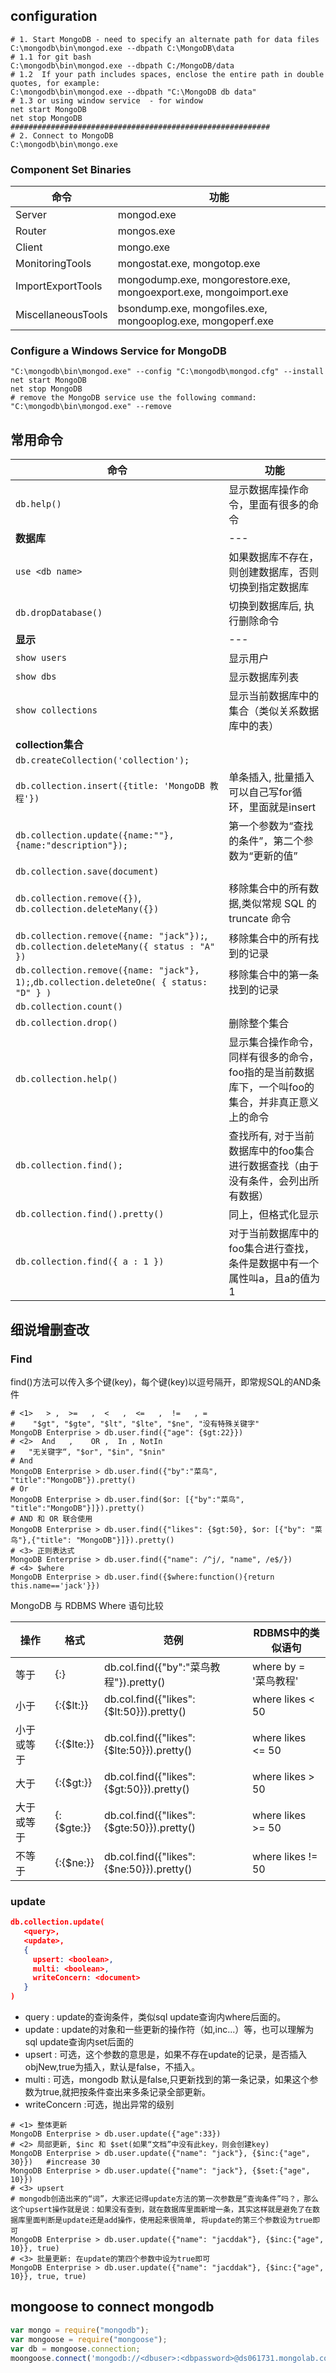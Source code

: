 ## configuration


```shell
# 1. Start MongoDB - need to specify an alternate path for data files 
C:\mongodb\bin\mongod.exe --dbpath C:\MongoDB\data
# 1.1 for git bash
C:\mongodb\bin\mongod.exe --dbpath C:/MongoDB/data   
# 1.2  If your path includes spaces, enclose the entire path in double quotes, for example:
C:\mongodb\bin\mongod.exe --dbpath "C:\MongoDB db data"
# 1.3 or using window service  - for window
net start MongoDB
net stop MongoDB
##########################################################
# 2. Connect to MongoDB
C:\mongodb\bin\mongo.exe
```

### Component Set Binaries

命令|功能
---|---
Server|mongod.exe
Router	|mongos.exe
Client	|mongo.exe
MonitoringTools|	mongostat.exe, mongotop.exe
ImportExportTools|	mongodump.exe, mongorestore.exe, mongoexport.exe, mongoimport.exe
MiscellaneousTools|	bsondump.exe, mongofiles.exe, mongooplog.exe, mongoperf.exe

### Configure a Windows Service for MongoDB

```shell
"C:\mongodb\bin\mongod.exe" --config "C:\mongodb\mongod.cfg" --install
net start MongoDB
net stop MongoDB
# remove the MongoDB service use the following command:
"C:\mongodb\bin\mongod.exe" --remove
```

## 常用命令

命令|功能
---|---
`db.help()`|显示数据库操作命令，里面有很多的命令 
**数据库**  |  ---
`use <db name>`|如果数据库不存在，则创建数据库，否则切换到指定数据库
`db.dropDatabase()`|切换到数据库后, 执行删除命令
**显示**  |  ---
`show users`|显示用户
`show dbs`|显示数据库列表 
`show collections`|显示当前数据库中的集合（类似关系数据库中的表） 
**collection集合**  |  
`db.createCollection('collection');`|  
`db.collection.insert({title: 'MongoDB 教程'})`|单条插入, 批量插入可以自己写for循环，里面就是insert
`db.collection.update({name:""},{name:"description"});`| 第一个参数为“查找的条件”，第二个参数为“更新的值”
`db.collection.save(document)`|
`db.collection.remove({})`, `db.collection.deleteMany({})`|移除集合中的所有数据,类似常规 SQL 的 truncate 命令
`db.collection.remove({name: "jack"});`, `db.collection.deleteMany({ status : "A" })`|移除集合中的所有找到的记录
`db.collection.remove({name: "jack"}, 1);`,`db.collection.deleteOne( { status: "D" } )`|移除集合中的第一条找到的记录
`db.collection.count()`|
`db.collection.drop()` | 删除整个集合
`db.collection.help()`|显示集合操作命令，同样有很多的命令，foo指的是当前数据库下，一个叫foo的集合，并非真正意义上的命令 
`db.collection.find();`|查找所有, 对于当前数据库中的foo集合进行数据查找（由于没有条件，会列出所有数据） 
`db.collection.find().pretty()`|同上，但格式化显示
`db.collection.find({ a : 1 })`|对于当前数据库中的foo集合进行查找，条件是数据中有一个属性叫a，且a的值为1

## 细说增删查改

### Find

find()方法可以传入多个键(key)，每个键(key)以逗号隔开，即常规SQL的AND条件

```shell
# <1>   > ,  >=   ,  <   ,  <=   ,  !=   , =
#    "$gt", "$gte", "$lt", "$lte", "$ne", "没有特殊关键字"
MongoDB Enterprise > db.user.find({"age": {$gt:22}})
# <2>  And   ,    OR ,  In , NotIn
#   "无关键字“, "$or", "$in", "$nin"
# And
MongoDB Enterprise > db.user.find({"by":"菜鸟", "title":"MongoDB"}).pretty() 
# Or
MongoDB Enterprise > db.user.find($or: [{"by":"菜鸟", "title":"MongoDB"}]}).pretty()
# AND 和 OR 联合使用
MongoDB Enterprise > db.user.find({"likes": {$gt:50}, $or: [{"by": "菜鸟"},{"title": "MongoDB"}]}).pretty()
# <3> 正则表达式
MongoDB Enterprise > db.user.find({"name": /^j/, "name", /e$/})
# <4> $where
MongoDB Enterprise > db.user.find({$where:function(){return this.name=='jack'}})
```

MongoDB 与 RDBMS Where 语句比较

操作|格式|	范例	|RDBMS中的类似语句
---|---|---|---
等于|{<key>:<value>}	|db.col.find({"by":"菜鸟教程"}).pretty()	|where by = '菜鸟教程'
小于|{<key>:{$lt:<value>}}	|db.col.find({"likes":{$lt:50}}).pretty()	|where likes < 50
小于或等于|{<key>:{$lte:<value>}}	|db.col.find({"likes":{$lte:50}}).pretty()	|where likes <= 50
大于|{<key>:{$gt:<value>}}|	db.col.find({"likes":{$gt:50}}).pretty()	|where likes > 50
大于或等于|{<key>:{$gte:<value>}}	|db.col.find({"likes":{$gte:50}}).pretty()|	where likes >= 50
不等于|{<key>:{$ne:<value>}}|	db.col.find({"likes":{$ne:50}}).pretty()	|where likes != 50

### update

```json
db.collection.update(
   <query>,
   <update>,
   {
     upsert: <boolean>,
     multi: <boolean>,
     writeConcern: <document>
   }
)
```

- query : update的查询条件，类似sql update查询内where后面的。
- update : update的对象和一些更新的操作符（如$,$inc...）等，也可以理解为sql update查询内set后面的
- upsert : 可选，这个参数的意思是，如果不存在update的记录，是否插入objNew,true为插入，默认是false，不插入。
- multi : 可选，mongodb 默认是false,只更新找到的第一条记录，如果这个参数为true,就把按条件查出来多条记录全部更新。
- writeConcern :可选，抛出异常的级别

```shell
# <1> 整体更新
MongoDB Enterprise > db.user.update({"age":33})
# <2> 局部更新, $inc 和 $set(如果“文档”中没有此key，则会创建key)
MongoDB Enterprise > db.user.update({"name": "jack"}, {$inc:{"age", 30}})   #increase 30
MongoDB Enterprise > db.user.update({"name": "jack"}, {$set:{"age", 10}})
# <3> upsert
# mongodb创造出来的“词”，大家还记得update方法的第一次参数是“查询条件”吗？，那么这个upsert操作就是说：如果没有查到，就在数据库里面新增一条，其实这样就是避免了在数据库里面判断是update还是add操作，使用起来很简单, 将update的第三个参数设为true即可
MongoDB Enterprise > db.user.update({"name": "jacddak"}, {$inc:{"age", 10}}, true)
# <3> 批量更新: 在update的第四个参数中设为true即可
MongoDB Enterprise > db.user.update({"name": "jacddak"}, {$inc:{"age", 10}}, true, true)
```

## mongoose to connect mongodb

 ```javascript
var mongo = require("mongodb");
var mongoose = require("mongoose");
var db = mongoose.connection;
moongoose.connect('mongodb://<dbuser>:<dbpassword>@ds061731.mongolab.com:61731/mongocrud');
```

